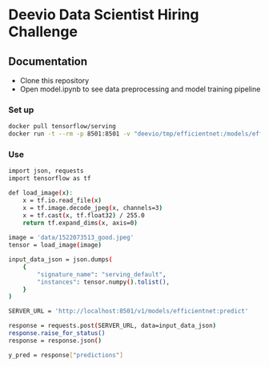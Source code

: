 # Deevio Data Scientist Hiring Challenge

## Documentation

-   Clone this repository
-   Open model.ipynb to see data preprocessing and model training pipeline  

### Set up
```bash
docker pull tensorflow/serving
docker run -t --rm -p 8501:8501 -v "deevio/tmp/efficientnet:/models/efficientnet" -e MODEL_NAME=efficientnet tensorflow/serving
```
### Use
```bash
import json, requests
import tensorflow as tf

def load_image(x):
    x = tf.io.read_file(x)
    x = tf.image.decode_jpeg(x, channels=3)
    x = tf.cast(x, tf.float32) / 255.0    
    return tf.expand_dims(x, axis=0)
    
image = 'data/1522073513_good.jpeg'
tensor = load_image(image)

input_data_json = json.dumps(
    {
        "signature_name": "serving_default", 
        "instances": tensor.numpy().tolist(),
    }
)

SERVER_URL = 'http://localhost:8501/v1/models/efficientnet:predict'

response = requests.post(SERVER_URL, data=input_data_json)
response.raise_for_status() 
response = response.json()

y_pred = response["predictions"]
```
